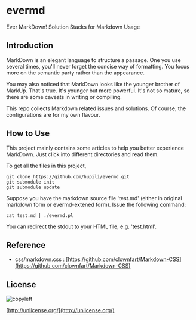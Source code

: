 evermd
======

Ever MarkDown! Solution Stacks for Markdown Usage

Introduction
----

MarkDown is an elegant language to structure a passage. 
One you use several times, you'll never forget the 
concise way of formatting. 
You focus more on the semantic party rather than 
the appearance. 

You may also noticed that MarkDown looks like
the younger brother of MarkUp. 
That's true. 
It's younger but more powerful. 
It's not so mature, so there are some 
caveats in writing or compiling. 

This repo collects Markdown related issues and solutions. 
Of course, the configurations are for my own flavour. 

How to Use
----

This project mainly contains some articles 
to help you better experience MarkDown. 
Just click into different directories and read them. 

To get all the files in this project, 

	git clone https://github.com/hupili/evermd.git
	git submodule init
	git submodule update

Suppose you have the markdown source file 'test.md'
(either in original markdown form or evermd-extened form). 
Issue the following command:

    cat test.md | ./evermd.pl

You can redirect the stdout to your HTML file, e.g. 'test.html'. 

Reference
----

   * css/markdown.css : 
   [https://github.com/clownfart/Markdown-CSS](https://github.com/clownfart/Markdown-CSS)

License
----

![copyleft](http://unlicense.org/pd-icon.png)

[http://unlicense.org/](http://unlicense.org/)

